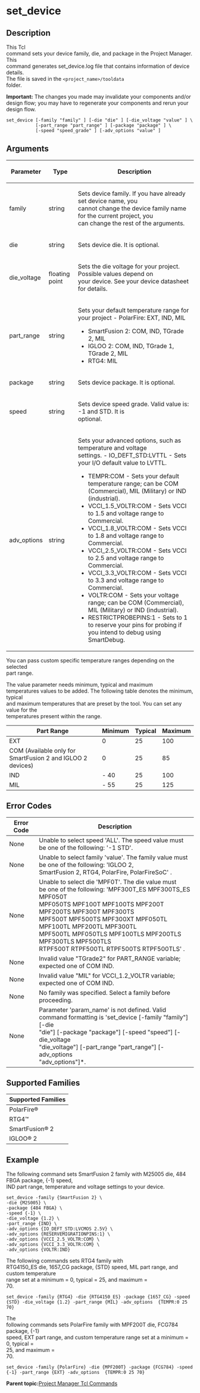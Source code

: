 # set\_device

## Description

This Tcl<br /> command sets your device family, die, and package in the Project Manager. This<br /> command generates set\_device.log file that contains information of device details.<br /> The file is saved in the `<project_name>/tooldata`<br /> folder.

**Important:** The changes you made may invalidate your components and/or design flow; you may have to regenerate your components and rerun your design flow.

```
set_device [-family "family" ] [-die "die" ] [-die_voltage "value" ] \
           [-part_range "part_range" ] [-package "package" ] \
           [-speed "speed_grade" ] [-adv_options "value" ]
```

## Arguments

<table id="GUID-74986149-CEC3-4206-8485-5F3A09621F67"><thead><tr><th>

Parameter

</th><th>

Type

</th><th>

Description

</th></tr></thead><tbody><tr><td>

family

</td><td>

string

</td><td>

Sets device family. If you have already set device name, you<br /> cannot change the device family name for the current project, you<br /> can change the rest of the arguments.

</td></tr><tr><td>

die

</td><td>

string

</td><td>

Sets device die. It is optional.

</td></tr><tr><td>

die\_voltage

</td><td>

floating point

</td><td>

Sets the die voltage for your project. Possible values depend on<br /> your device. See your device datasheet for details.

</td></tr><tr><td>

part\_range

</td><td>

string

</td><td>

Sets your default temperature range for your project -   PolarFire: EXT, IND, MIL
-   SmartFusion 2: COM, IND, TGrade 2, MIL
-   IGLOO 2: COM, IND, TGrade 1, TGrade 2, MIL
-   RTG4: MIL

</td></tr><tr><td>

package

</td><td>

string

</td><td>

Sets device package. It is optional.

</td></tr><tr><td>

speed

</td><td>

string

</td><td>

Sets device speed grade. Valid value is: -1 and STD. It is<br /> optional.

</td></tr><tr><td>

adv\_options

</td><td>

string

</td><td>

Sets your advanced options, such as temperature and voltage<br /> settings. -   IO\_DEFT\_STD:LVTTL - Sets your I/O default value to LVTTL.
-   TEMPR:COM - Sets your default temperature range; can be COM \(Commercial\), MIL \(Military\) or IND \(industrial\).
-   VCCI\_1.5\_VOLTR:COM - Sets VCCI to 1.5 and voltage range to Commercial.
-   VCCI\_1.8\_VOLTR:COM - Sets VCCI to 1.8 and voltage range to Commercial.
-   VCCI\_2.5\_VOLTR:COM - Sets VCCI to 2.5 and voltage range to Commercial.
-   VCCI\_3.3\_VOLTR:COM - Sets VCCI to 3.3 and voltage range to Commercial.
-   VOLTR:COM - Sets your voltage range; can be COM \(Commercial\), MIL \(Military\) or IND \(industrial\).
-   RESTRICTPROBEPINS:1 - Sets to 1 to reserve your pins for probing if you intend to debug using SmartDebug.

</td></tr></tbody>
</table>You can pass custom specific temperature ranges depending on the selected<br /> part range.

The value parameter needs minimum, typical and maximum<br /> temperatures values to be added. The following table denotes the minimum, typical<br /> and maximum temperatures that are preset by the tool. You can set any value for the<br /> temperatures present within the range.

|Part Range|Minimum|Typical|Maximum|
|----------|-------|-------|-------|
|EXT|0|25|100|
|COM \(Available only for SmartFusion 2 and IGLOO 2<br /> devices\)|0|25|85|
|IND|- 40|25|100|
|MIL|- 55|25|125|

## Error Codes

|Error Code|Description|
|----------|-----------|
|None|Unable to select speed 'ALL'. The speed value must<br /> be one of the following: '-1 STD'.|
|None|Unable to select family 'value'. The family value must be one of the following: 'IGLOO 2,<br /> SmartFusion 2, RTG4, PolarFire, PolarFireSoC' .|
|None|Unable to select die 'MPF0T'. The die value must<br /> be one of the following: 'MPF300T\_ES MPF300TS\_ES MPF050T<br /> MPF050TS MPF100T MPF100TS MPF200T MPF200TS MPF300T MPF300TS<br /> MPF500T MPF500TS MPF300XT MPF050TL MPF100TL MPF200TL MPF300TL<br /> MPF500TL MPF050TLS MPF100TLS MPF200TLS MPF300TLS MPF500TLS<br /> RTPF500T RTPF500TL RTPF500TS RTPF500TLS' .|
|None|Invalid value "TGrade2" for PART\_RANGE variable;<br /> expected one of COM IND.|
|None|Invalid value "MIL" for VCCI\_1.2\_VOLTR variable;<br /> expected one of COM IND.|
|None|No family was specified. Select a family before<br /> proceeding.|
|None|Parameter 'param\_name' is not defined. Valid<br /> command formatting is 'set\_device \[-family "family"\] \[-die<br /> "die"\] \[-package "package"\] \[-speed "speed"\] \[-die\_voltage<br /> "die\_voltage"\] \[-part\_range "part\_range"\] \[-adv\_options<br /> "adv\_options"\]\*.|

## Supported Families

|Supported Families|
|------------------|
|PolarFire®|
|RTG4™|
|SmartFusion® 2|
|IGLOO® 2|

## Example

The following command sets SmartFusion 2 family with M25005 die, 484 FBGA package, \{-1\} speed,<br /> IND part range, temperature and voltage settings to your device.

```
set_device -family {SmartFusion 2} \
-die {M2S005} \
-package {484 FBGA} \
-speed {-1} \
-die_voltage {1.2} \
-part_range {IND} \
-adv_options {IO_DEFT_STD:LVCMOS 2.5V} \
-adv_options {RESERVEMIGRATIONPINS:1} \
-adv_options {VCCI_2.5_VOLTR:COM} \
-adv_options {VCCI_3.3_VOLTR:COM} \
-adv_options {VOLTR:IND}
```

The following commands sets RTG4 family with<br /> RTG4150\_ES die, 1657\_CG package, \{STD\} speed, MIL part range, and custom temperature<br /> range set at a minimum = 0, typical = 25, and maximum =<br /> 70.

```
set_device -family {RTG4} -die {RTG4150_ES} -package {1657_CG} -speed {STD} -die_voltage {1.2} -part_range {MIL} -adv_options  {TEMPR:0 25 70}
```

The<br /> following commands sets PolarFire family with MPF200T die, FCG784 package, \{-1\}<br /> speed, EXT part range, and custom temperature range set at a minimum = 0, typical =<br /> 25, and maximum =<br /> 70.

```
set_device -family {PolarFire} -die {MPF200T} -package {FCG784} -speed {-1} -part_range {EXT} -adv_options  {TEMPR:0 25 70}
```

**Parent topic:**[Project Manager Tcl Commands](GUID-CE445F8D-419D-434B-9288-A0005F280E89.md)

